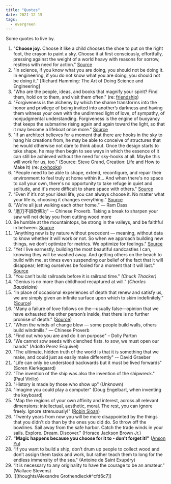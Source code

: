 ```yaml
---
title: "Quotes"
date: 2021-12-15
tags:
  - evergreen
---
```


Some quotes to live by.

1. "**Choose joy.** Choose it like a child chooses the shoe to put on the right foot, the crayon to paint a sky. Choose it at first consciously, effortfully, pressing against the weight of a world heavy with reasons for sorrow, restless with need for action." [Source](https://www.themarginalian.org/2020/10/21/14-years-of-brain-pickings)
2. "In science, if you know what you are doing, you should not be doing it. In engineering, if you do not know what you are doing, you should not be doing it." [Richard Hamming: The Art of Doing Science and Engineering]
3. "Who are the people, ideas, and books that magnify your spirit? Find them, hold on to them, and visit them often." (re: [friendship](thoughts/friendship.md))
4. "Forgiveness is the alchemy by which the shame transforms into the honor and privilege of being invited into another’s darkness and having them witness your own with the undimmed light of love, of sympathy, of nonjudgmental understanding. Forgiveness is the engine of buoyancy that keeps the submarine rising again and again toward the light, so that it may become a lifeboat once more." [Source](https://www.themarginalian.org/2019/10/23/13-learnings-13-years)
5. "If an architect believes for a moment that there are hooks in the sky to hang his creations from, he may be able to conceive of structures that he would otherwise not dare to think about. Once the design starts to take shape, he may then begin to see ways in which the essence of it can still be achieved without the need for sky-hooks at all. Maybe this will work for us, too." (Source: Steve Grand, Creation: Life and How to Make It) (re: [skyhooks](thoughts/skyhooks.md))
6. "People need to be able to shape, extend, reconfigure, and repair their environment to feel truly at home within it... And when there's no space to call your own, there's no opportunity to take refuge in quiet and solitude, and it's more difficult to share space with others." [Source](https://kmcgillivray.github.io/a-web-pattern-language/a-domain-of-ones-own/)
7. “Even if it’s not your ideal life, you can always choose it. No matter what your life is, choosing it changes everything.” [Source](https://perell.com/essay/the-price-of-discipline/)
8. “We're all just walking each other home.” ― Ram Dass
9. "磨刀不誤砍柴功" -- Chinese Proverb. Taking a break to sharpen your saw will not delay you from cutting wood more
10. Be humble at the mountaintops, be strong in the valleys, and be faithful in between. [Source](https://www.marcandangel.com/2022/01/18/19-great-truths-my-grandmother-told-me-on-her-90th-birthday/?curius=1417)
11. "Anything new is by nature without precedent — meaning, without data to know whether it will work or not. So when we approach building new things, we don’t optimize for metrics. We optimize for feelings." [Source](https://browsercompany.substack.com/p/optimizing-for-feelings?s=r)
12. "Yet I live earnestly, building the most beautiful sandcastles I can, knowing they will be washed away. And getting others on the beach to build with me, at times even suspending our belief of the fact that it will disappear; letting ourselves be fooled for a moment that it will last." [Source](https://altered.substack.com/p/dust)
13. "You can’t build railroads before it is railroad time." *(Chuck Thacker)*
14. “Genius is no more than childhood recaptured at will.” _(Charles Baudelaire)_
15. “In place of occasional experiences of depth that renew and satisfy us, we are simply given an infinite surface upon which to skim indefinitely.” ([Source](https://theconvivialsociety.substack.com/p/what-you-get-is-the-world))
16. "Many a failure of love follows on the—usually false—opinion that we have exhausted the other person’s inside, that there is no further promise of depth." ([Source](https://theconvivialsociety.substack.com/p/what-you-get-is-the-world))
17. "When the winds of change blow — some people build walls, others build windmills." — Chinese Proverb
18. "Find out who you are and do it on purpose" – Dolly Parton
19. "We cannot sow seeds with clenched fists. to sow, we must open our hands" (Adolfo Perez Esquivel)
20. "The ultimate, hidden truth of the world is that it is something that we make, and could just as easily make differently" -- David Graeber
21. "Life can only be understood backwards but it must be lived forwards" (Soren Kierkegaard)
22. "The invention of the ship was also the invention of the shipwreck." (Paul Virilio)
23. "History is made by those who show up" (Unknown)
24. "Imagine you could play a computer" (Doug Engelbart, when inventing the keyboard)
25. "Map the regions of your own affinity and interest, across all relevant dimensions: intellectual, aesthetic, moral. The rest, you can ignore freely. Ignore strenuously!" ([Robin Sloan](https://www.robinsloan.com/newsletters/summer-wind/))
26. "Twenty years from now you will be more disappointed by the things that you didn't do than by the ones you did do. So throw off the bowlines. Sail away from the safe harbor. Catch the trade winds in your sails. Explore. Dream. Discover." (Horace Jackson Brown Jr.)
27. **"Magic happens because you choose for it to - don't forget it!"** ([Anson Yu](https://ansonyu.me/waterloo))
28. “If you want to build a ship, don’t drum up people to collect wood and don’t assign them tasks and work, but rather teach them to long for the endless immensity of the sea." (Antoine de Saint Exupéry)
29. “It is necessary to any originality to have the courage to be an amateur.” (Wallace Stevens)
30. ![[thoughts/Alexandre Grothendieck#^cfd6c7]]